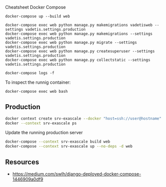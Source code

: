 Cheatsheet Docker Compose

```
docker-compose up --build web

docker-compose exec web python manage.py makemigrations vadetisweb --settings vadetis.settings.production
docker-compose exec web python manage.py makemigrations --settings vadetis.settings.production
docker-compose exec web python manage.py migrate --settings vadetis.settings.production
docker-compose exec web python manage.py createsuperuser --settings vadetis.settings.production
docker-compose exec web python manage.py collectstatic --settings vadetis.settings.production

docker-compose logs -f
```

To inspect the runnig container:
```bash
docker-compose exec web bash
```

Production
-----------

```bash
docker context create srv-exascale --docker "host=ssh://user@hostname"
docker --context srv-exascale ps
```
Update the running production server

```bash
docker-compose --context srv-exascale build web
docker-compose --context srv-exascale up --no-deps -d web
```


Resources
----------

* https://medium.com/swlh/django-deployed-docker-compose-1446909a0df9
